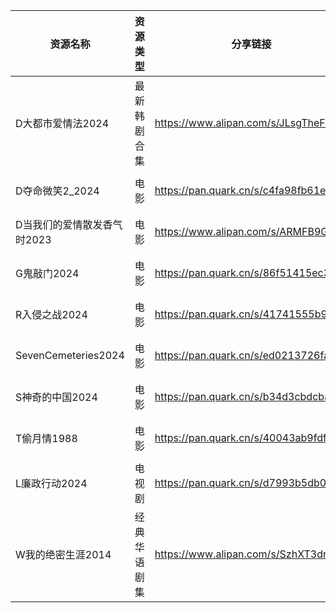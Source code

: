| 资源名称                | 资源类型   | 分享链接                                 | 发布时间                |
| ------------------- | ------ | ------------------------------------ | ------------------- |
| D大都市爱情法2024         | 最新韩剧合集 | https://www.alipan.com/s/JLsgTheFtLy | 2024-10-22 14:52:23 |
| D夺命微笑2_2024         | 电影     | https://pan.quark.cn/s/c4fa98fb61ed  | 2024-10-22 14:47:28 |
| D当我们的爱情散发香气时2023    | 电影     | https://www.alipan.com/s/ARMFB9GtnjS | 2024-10-22 08:54:10 |
| G鬼敲门2024            | 电影     | https://pan.quark.cn/s/86f51415ec30  | 2024-10-22 14:47:11 |
| R入侵之战2024           | 电影     | https://pan.quark.cn/s/41741555b9ef  | 2024-10-22 14:46:48 |
| SevenCemeteries2024 | 电影     | https://pan.quark.cn/s/ed0213726fa3  | 2024-10-22 14:47:51 |
| S神奇的中国2024          | 电影     | https://pan.quark.cn/s/b34d3cbdcbae  | 2024-10-22 08:20:46 |
| T偷月情1988            | 电影     | https://pan.quark.cn/s/40043ab9fdf5  | 2024-10-22 08:19:26 |
| L廉政行动2024           | 电视剧    | https://pan.quark.cn/s/d7993b5db040  | 2024-10-22 17:53:10 |
| W我的绝密生涯2014         | 经典华语剧集 | https://www.alipan.com/s/SzhXT3dnDSy | 2024-10-22 18:20:26 |
